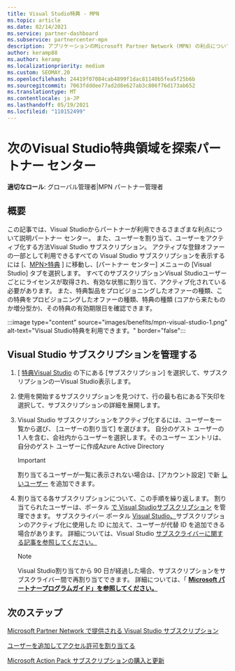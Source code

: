 ```yaml
---
title: Visual Studio特典 - MPN
ms.topic: article
ms.date: 02/14/2021
ms.service: partner-dashboard
ms.subservice: partnercenter-mpn
description: アプリケーションのMicrosoft Partner Network (MPN) の利点についてVisual Studio サブスクリプション
author: keramp88
ms.author: keramp
ms.localizationpriority: medium
ms.custom: SEOMAY.20
ms.openlocfilehash: 24419f07084cab4899f1dac81140b5fea5f25b6b
ms.sourcegitcommit: 7063fdddee77ad2d8e627ab3c806f76d173ab652
ms.translationtype: MT
ms.contentlocale: ja-JP
ms.lasthandoff: 05/19/2021
ms.locfileid: "110152499"
---
```

# <a name="explore-the-visual-studio-benefits-area-in-partner-center"></a>次のVisual Studio特典領域を探索パートナー センター

**適切なロール**: グローバル管理者|MPN パートナー管理者

## <a name="overview"></a>概要

この記事では、Visual Studioからパートナーが利用できるさまざまな利点について説明パートナー センター。 また、ユーザーを割り当て、ユーザーをアクティブ化する方法Visual Studio サブスクリプション。 アクティブな登録オファーの一部として利用できるすべての Visual Studio サブスクリプションを表示するには  [、[MPN>特典](https://partner.microsoft.com/dashboard/mpn/membership/benefits/visualstudio) ] に移動し、[パートナー センター] メニューの [Visual Studio] タブを選択します。 すべてのサブスクリプションVisual Studioユーザーごとにライセンスが取得され、有効な状態に割り当て、アクティブ化されている必要があります。 また、特典製品をプロビジョニングしたオファーの種類、この特典をプロビジョニングしたオファーの種類、特典の種類 (コアから来たものか増分型か)、その特典の有効期限日を確認できます。

:::image type="content" source="images/benefits/mpn-visual-studio-1.png" alt-text="Visual Studio特典を利用できます。" border="false":::

## <a name="manage-visual-studio-subscriptions"></a>Visual Studio サブスクリプションを管理する

1. [ [特典Visual Studio](https://partner.microsoft.com/dashboard/mpn/membership/benefits/visualstudio) の下にある [サブスクリプション] を選択して、サブスクリプションの一Visual Studio表示します。

2. 使用を開始するサブスクリプションを見つけて、行の最も右にある下矢印を選択して、サブスクリプションの詳細を展開します。

3. Visual Studio サブスクリプションをアクティブ化するには、ユーザーを一覧から選び、 [ユーザーの割り当て] を選びます。 自分のゲスト ユーザーの 1 人を含む、会社内からユーザーを選択します。そのユーザー エントリは、自分のゲスト ユーザーに作成Azure Active Directory

   > [!IMPORTANT]
   > 割り当てるユーザーが一覧に表示されない場合は、[アカウント設定] で新 [しいユーザー](create-user-accounts-and-set-permissions.md) を追加できます。

4. 割り当てる各サブスクリプションについて、この手順を繰り返します。 割り当てられたユーザーは、ポータル [で Visual Studioサブスクリプション](https://my.visualstudio.com/) を管理できます。 サブスクライバー ポータル [Visual Studio、](https://my.visualstudio.com/?wt.mc_id=o%7Emsft%7Edocs)サブスクリプションのアクティブ化に使用した ID に加えて、ユーザーが代替 ID を追加できる場合があります。 詳細については、Visual Studio [サブスクライバーに関する記事を参照してください。](/visualstudio/subscriptions/vs-alternate-identity)

   > [!Note]
   > Visual Studio割り当てから 90 日が経過した場合、サブスクリプションをサブスクライバー間で再割り当てできます。 詳細については、「 **[Microsoft パートナープログラムガイド」を参照してください。](https://aka.ms/partner-benefits-use-guide)**

## <a name="next-steps"></a>次のステップ

[Microsoft Partner Network で提供される Visual Studio サブスクリプション](/visualstudio/subscriptions/program-mpn)

[ユーザーを追加してアクセル許可を割り当てる](create-user-accounts-and-set-permissions.md)

[Microsoft Action Pack サブスクリプションの購入と更新](mpn-get-action-pack.md)
